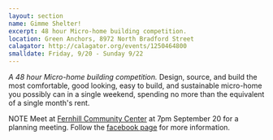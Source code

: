 ```yaml
---
layout: section
name: Gimme Shelter!
excerpt: 48 hour Micro-home building competition.
location: Green Anchors, 8972 North Bradford Street
calagator: http://calagator.org/events/1250464800
smalldate: Friday, 9/20 - Sunday 9/22
---	
```

*A 48 hour Micro-home building competition.* Design, source, and build the most comfortable, good looking, easy to build, and sustainable micro-home you possibly can in a single weekend, spending no more than the equivalent of a single month's rent.

NOTE Meet at [Fernhill Community Center](https://www.facebook.com/fernhillcreations) at 7pm September 20 for a planning meeting. Follow the [facebook page](https://www.facebook.com/events/562949917075390/) for more information.
